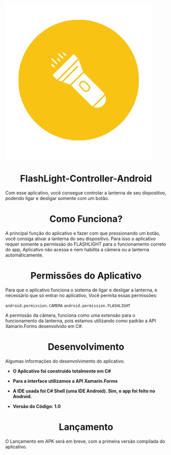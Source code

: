 ![App Logo](images/app-icon.png)
<h1 align="center"> FlashLight-Controller-Android </h1>
Com esse aplicativo, você consegue controlar a lanterna de seu dispositivo, podendo ligar e desligar somente com um botão.

<h1 align="center">Como Funciona?</h1>
A princípal função do aplicativo e fazer com que pressionando um botão, você consiga ativar a lanterna do seu dispositivo.
Para isso o aplicativo requer somente a permissão do FLASHLIGHT para o funcionamento correto do app,
Aplicativo não acessa e nem habilita a câmera ou a lanterna automáticamente.

<h1 align="center">Permissões do Aplicativo</h1>
Para que o aplicativo funciona o sistema de ligar e desligar a lanterna, e necessário que só entrar no aplicativo,
Você permita essas permissões:

```android.permission.CAMERA```
```android.permission.FLASHLIGHT```

A permissão da câmera, funciona como uma extensão para o funcionamento da lanterna, pois estamos utilizando como padrão
a API Xamarin.Forms desenvolvido em C#.

<h1 align="center">Desenvolvimento</h1>
Algumas informações do desenvolvimento do aplicativo.

- **O Aplicativo foi construido totalmente em C#**

- **Para a interface utilizamos a API Xamarin.Forms**

- **A IDE usada foi C# Shell (uma IDE Android). Sim, o app foi feito no Android.**

- **Versão do Código: 1.0**

<h1 align="center">Lançamento</h1>
O Lançamento em APK será em breve, com a primeira versão compilada do aplicativo.

